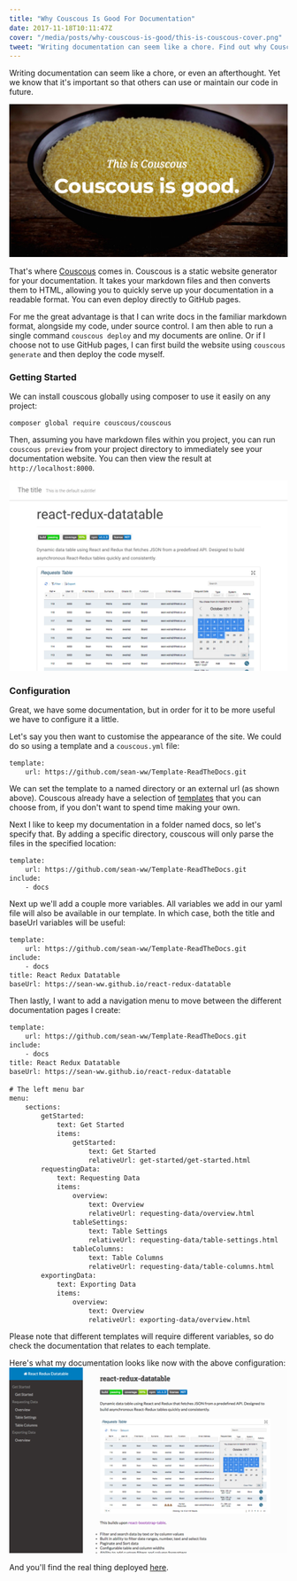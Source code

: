 ```yaml
---
title: "Why Couscous Is Good For Documentation"
date: 2017-11-18T10:11:47Z
cover: "/media/posts/why-couscous-is-good/this-is-couscous-cover.png"
tweet: "Writing documentation can seem like a chore. Find out why Couscous makes documentation easy"
---
```


Writing documentation can seem like a chore, or even an afterthought. Yet we know that it's important so that others can use or maintain our code in future.

![This is couscous](/media/posts/why-couscous-is-good/this-is-couscous.png)

That's where [Couscous](http://couscous.io/) comes in. Couscous is a static website generator for your documentation. It takes your markdown files and then converts them to HTML, allowing you to quickly serve up your documentation in a readable format. You can even deploy directly to GitHub pages.

For me the great advantage is that I can write docs in the familiar markdown format, alongside my code, under source control. I am then able to run a single command ```couscous deploy``` and my documents are online.
Or if I choose not to use GitHub pages, I can first build the website using ```couscous generate``` and then deploy the code myself.

### Getting Started

We can install couscous globally using composer to use it easily on any project:
```
composer global require couscous/couscous
```

Then, assuming you have markdown files within you project, you can run ```couscous preview``` from your project directory to immediately see your documentation website. You can then view the result at ```http://localhost:8000```.

![Step 1](/media/posts/why-couscous-is-good/couscous-step-1.png)

### Configuration

Great, we have some documentation, but in order for it to be more useful we have to configure it a little.

Let's say you then want to customise the appearance of the site. We could do so using a template and a ```couscous.yml``` file:
```
template:
    url: https://github.com/sean-ww/Template-ReadTheDocs.git
```
We can set the template to a named directory or an external url (as shown above). Couscous already have a selection of [templates](http://couscous.io/templates.html) that you can choose from, if you don't want to spend time making your own.

Next I like to keep my documentation in a folder named docs, so let's specify that. By adding a specific directory, couscous will only parse the files in the specified location:
```
template:
    url: https://github.com/sean-ww/Template-ReadTheDocs.git
include:
    - docs
```

Next up we'll add a couple more variables. All variables we add in our yaml file will also be available in our template. In which case, both the title and baseUrl variables will be useful:
```
template:
    url: https://github.com/sean-ww/Template-ReadTheDocs.git
include:
    - docs
title: React Redux Datatable
baseUrl: https://sean-ww.github.io/react-redux-datatable
```

Then lastly, I want to add a navigation menu to move between the different documentation pages I create:
```
template:
    url: https://github.com/sean-ww/Template-ReadTheDocs.git
include:
    - docs
title: React Redux Datatable
baseUrl: https://sean-ww.github.io/react-redux-datatable

# The left menu bar
menu:
    sections:
        getStarted:
            text: Get Started
            items:
                getStarted:
                    text: Get Started
                    relativeUrl: get-started/get-started.html
        requestingData:
            text: Requesting Data
            items:
                overview:
                    text: Overview
                    relativeUrl: requesting-data/overview.html
                tableSettings:
                    text: Table Settings
                    relativeUrl: requesting-data/table-settings.html
                tableColumns:
                    text: Table Columns
                    relativeUrl: requesting-data/table-columns.html
        exportingData:
            text: Exporting Data
            items:
                overview:
                    text: Overview
                    relativeUrl: exporting-data/overview.html

```
Please note that different templates will require different variables, so do check the documentation that relates to each template.

Here's what my documentation looks like now with the above configuration:
![Last step](/media/posts/why-couscous-is-good/couscous-last-step.png)

And you'll find the real thing deployed [here](https://sean-ww.github.io/react-redux-datatable/).
